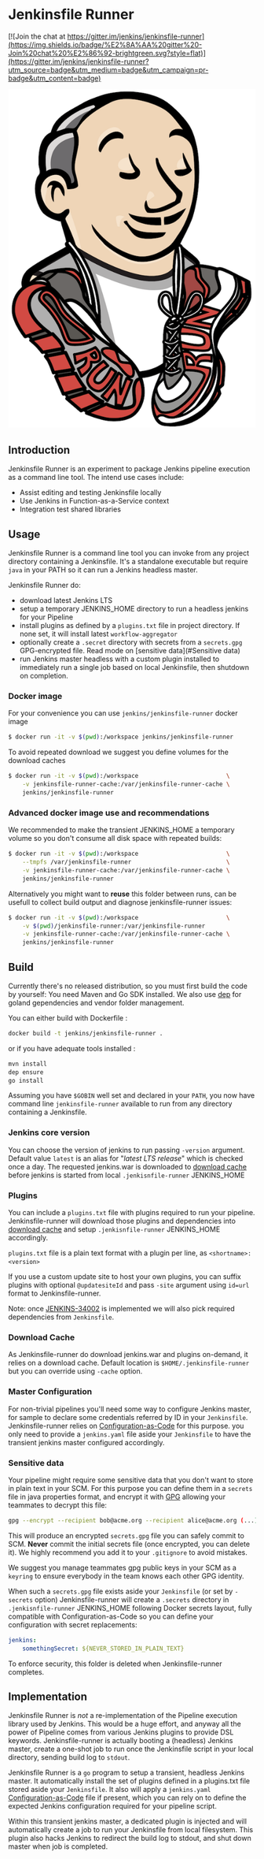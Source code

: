 # Jenkinsfile Runner

[![Join the chat at https://gitter.im/jenkins/jenkinsfile-runner](https://img.shields.io/badge/%E2%8A%AA%20gitter%20-Join%20chat%20%E2%86%92-brightgreen.svg?style=flat)](https://gitter.im/jenkins/jenkinsfile-runner?utm_source=badge&utm_medium=badge&utm_campaign=pr-badge&utm_content=badge)



![Logo](logo.png)

## Introduction

Jenkinsfile Runner is an experiment to package Jenkins pipeline execution as a command line tool. The intend use cases include:

- Assist editing and testing Jenkinsfile locally
- Use Jenkins in Function-as-a-Service context
- Integration test shared libraries



## Usage

Jenkinsfile Runner is a command line tool you can invoke from any project directory containing a Jenkinsfile. It's a standalone
executable but require `java` in your PATH so it can run a Jenkins headless master.

Jenkinsfile Runner do:

- download latest Jenkins LTS
- setup a temporary JENKINS_HOME directory to run a headless jenkins for your Pipeline
- install plugins as defined by a `plugins.txt` file in project directory. If none set, it will install latest `workflow-aggregator`
- optionally create a `.secret` directory with secrets from a `secrets.gpg` GPG-encrypted file. Read mode on [sensitive data](#Sensitive data)  
- run Jenkins master headless with a custom plugin installed to immediately run a single job based on local Jenkinsfile, then shutdown on completion.

### Docker image

For your convenience you can use `jenkins/jenkinsfile-runner` docker image

```bash
$ docker run -it -v $(pwd):/workspace jenkins/jenkinsfile-runner
```` 

To avoid repeated download we suggest you define volumes for the download caches

```bash
$ docker run -it -v $(pwd):/workspace                         \
    -v jenkinsfile-runner-cache:/var/jenkinsfile-runner-cache \
    jenkins/jenkinsfile-runner
```` 

### Advanced docker image use and recommendations

We recommended to make the transient JENKINS_HOME a temporary volume so you don't consume all disk space with 
repeated builds:  

```bash
$ docker run -it -v $(pwd):/workspace                         \
    --tmpfs /var/jenkinsfile-runner                           \
    -v jenkinsfile-runner-cache:/var/jenkinsfile-runner-cache \
    jenkins/jenkinsfile-runner
```` 

Alternatively you might want to **reuse** this folder between runs, can be usefull to collect build output and
diagnose jenkinsfile-runner issues:

```bash
$ docker run -it -v $(pwd):/workspace                         \
    -v $(pwd)/jenkinsfile-runner:/var/jenkinsfile-runner                           \
    -v jenkinsfile-runner-cache:/var/jenkinsfile-runner-cache \
    jenkins/jenkinsfile-runner
```` 



## Build

Currently there's no released distribution, so you must first build the code by yourself:
You need Maven and Go SDK installed.
We also use [dep](https://github.com/golang/dep) for goland gependencies and vendor folder management.

You can either build with Dockerfile :
```sh
docker build -t jenkins/jenkinsfile-runner . 
```

or if you have adequate tools installed :

```sh
mvn install
dep ensure
go install 
```

Assuming you have `$GOBIN` well set and declared in your `PATH`, you now have command line `jenkinsfile-runner` 
available to run from any directory containing a Jenkinsfile.   

### Jenkins core version

You can choose the version of jenkins to run passing `-version` argument. Default value `latest` is an alias for
"_latest LTS release_" which is checked once a day. The requested jenkins.war is downloaded to [download cache](#cache) before
jenkins is started from local `.jenkisnfile-runner` JENKINS_HOME

### Plugins

You can include a `plugins.txt` file with plugins required to run your pipeline. Jenkinsfile-runner will 
download those plugins and dependencies into [download cache](#cache) and setup `.jenkisnfile-runner` JENKINS_HOME
accordingly.

`plugins.txt` file is a plain text format with a plugin per line, as
`<shortname>:<version>` 

If you use a custom update site to host your own plugins, you can suffix plugins with optional `@updatesiteId` and 
pass `-site` argument using `id=url` format to Jenkinsfile-runner.
 

Note: once [JENKINS-34002](https://issues.jenkins-ci.org/browse/JENKINS-34002) is implemented we will also
pick required dependencies from `Jenkinsfile`. 

### <a name="cache"></a>Download Cache

As Jenkinsfile-runner do download jenkins.war and plugins on-demand, it relies on a download cache.
Default location is `$HOME/.jenkinsfile-runner` but you can override using `-cache` option.


### Master Configuration

For non-trivial pipelines you'll need some way to configure Jenkins master, for sample to declare some
credentials referred by ID in your `Jenkinsfile`. Jenkinsfile-runner relies on 
[Configuration-as-Code](https://github.com/jenkinsci/jep/tree/master/jep/201) for this purpose. you only
need to provide a `jenkins.yaml` file aside your `Jenkinsfile` to have the transient jenkins master
configured accordingly. 

### Sensitive data

Your pipeline might require some sensitive data that you don't want to store in plain text in your SCM. 
For this purpose you can define them in a `secrets` file in java properties format, and encrypt it with
[GPG](https://www.gnupg.org/) allowing your teammates to decrypt this file: 

```bash
gpg --encrypt --recipient bob@acme.org --recipient alice@acme.org (...) secrets
``` 
This will produce an encrypted `secrets.gpg` file you can safely commit to SCM. **Never** commit the
initial secrets file (once encrypted, you can delete it). We highly recommend you add it to your
`.gitignore` to avoid mistakes.

We suggest you manage teammates gpg public keys in your SCM as a `keyring` to ensure everybody in the 
team knows each other GPG identity.

When such a `secrets.gpg` file exists aside your `Jenkinsfile` (or set by `-secrets` option) Jenkinsfile-runner
will create a `.secrets` directory in `.jenkisnfile-runner` JENKINS_HOME following Docker secrets layout, 
fully compatible with Configuration-as-Code so you can define your configuration with secret replacements:

```yaml
jenkins:
    somethingSecret: ${NEVER_STORED_IN_PLAIN_TEXT}
```  
To enforce security, this folder is deleted when Jenkinsfile-runner completes. 

## Implementation

Jenkinsfile Runner is *not* a re-implementation of the Pipeline execution library used by Jenkins. This would be a huge effort, and
anyway all the power of Pipeline comes from various Jenkins plugins to provide DSL keywords. Jenkinsfile-runner is
actually booting a (headless) Jenkins master, create a one-shot job to run once the Jenkinsfile script in your local 
directory, sending build log to `stdout`. 

Jenkinsfile Runner is a `go` program to setup a transient, headless Jenkins master. It automatically install the set of
plugins defined in a plugins.txt file stored aside your `Jenkinsfile`. It also will apply a `jenkins.yaml` 
[Configuration-as-Code](https://github.com/jenkinsci/configuration-as-code-plugin) file if present, which you can rely 
on to define the expected Jenkins configuration required for your pipeline script.

Within this transient jenkins master, a dedicated plugin is injected and will automatically create a job to run your
Jenkinsfile from local filesystem. This plugin also hacks Jenkins to redirect the build log to stdout, and shut down 
master when job is completed. 

